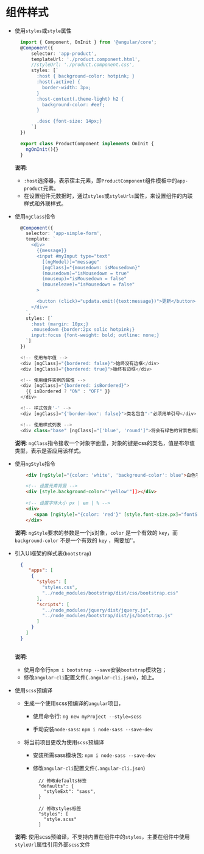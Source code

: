 # 组件样式
- 使用`styles`或`style`属性
  ```typescript
    import { Component, OnInit } from '@angular/core';
    @Component({
        selector: 'app-product',
        templateUrl: './product.component.html',
        //styleUrl: './product.component.css',
        styles: [`
          :host { background-color: hotpink; }
          :host(.active) {
            border-width: 3px;
          }
          :host-context(.theme-light) h2 {
            background-color: #eef;
          }

          .desc {font-size: 14px;}
        `]
    })

    export class ProductComponent implements OnInit {
      ngOnInit(){}
    }
  ```

  **说明**:
    - `:host`选择器，表示宿主元素，即`ProductComponent`组件模板中的`app-product`元素。
    - 在设置组件元数据时，通过`styles`或`styleUrls`属性，来设置组件的内联样式和外联样式。

- 使用`ngClass`指令
  ```typescript
    @Component({
      selector: 'app-simple-form',
      template: `
        <div>
          {{message}}
          <input #myInput type="text"
            [(ngModel)]="message"
            [ngClass]="{mousedown: isMousedown}"
            (mousedown)="isMousedown = true"
            (mouseup)="isMousedown = false"
            (mouseleave)="isMousedown = false"
          >

          <button (click)="updata.emit({text:message})">更新</button>
        </div>
      `,
      styles: [`
        :host {margin: 10px;}
        .mousedown {border:2px solic hotpink;}
        input:focus {font-weight: bold; outline: none;}
      `]
    })

    <!-- 使用布尔值 -->
    <div [ngClass]="{bordered: false}">始终没有边框</div>
    <div [ngClass]="{bordered: true}">始终有边框</div>

    <!-- 使用组件实例的属性 -->
    <div [ngClass]="{bordered: isBordered}">
      {{ isBordered ? "ON" : "OFF" }}
    </div>

    <!-- 样式包含'-' -->
    <div [ngClass]="{'border-box': false}">类名包含"-"必须用单引号</div>

    <!-- 使用样式列表 -->
    <div class="base" [ngClass]="['blue', 'round']">将会有绿色的背景色和圆角属性</div>

  ```

  **说明**: `ngClass`指令接收一个对象字面量，对象的键是css的类名，值是布尔值类型，表示是否应用该样式。

- 使用`ngStyle`指令
  ```html
      <div [ngStyle]="{color: 'white', 'background-color': blue">白色字体，红色背景</div>

      <!-- 设置元素背景 -->
      <div [style.background-color="'yellow'"]]></div>
      
      <!-- 设置字体大小 px | em | % -->
      <div>
         <span [ngStyle]="{color: 'red'}" [style.font-size.px]="fontSize"></span>
      </div>
  ```

  **说明**: `ngStyle`要求的参数是一个js对象，`color` 是一个有效的 `key`，而 `background-color` 不是一个有效的 `key` ，需要加''。

- 引入UI框架的样式表(`bootstrap`)
  ```json
    {
       "apps": [
        {
          "styles": [
            "styles.css",
            "../node_modules/bootstrap/dist/css/bootstrap.css"
          ],
          "scripts": [
            "../node_modules/jquery/dist/jquery.js",
            "../node_modules/bootstrap/dist/js/bootstrap.js"
          ]
        }
      ]
    }
   
  ```
  
  **说明**:
    - 使用命令行`npm i bootstrap --save`安装`bootstrap`模块包；
    - 修改`angular-cli`配置文件(`.angular-cli.json`)，如上。


- 使用`scss`预编译
  - 生成一个使用scss预编译的`angular`项目，
    - 使用命令行: `ng new myProject --style=scss`
    
    - 手动安装`node-sass`: `npm i node-sass --save-dev`

  - 将当前项目更改为使用`scss`预编译
    - 安装所需sass模块包: `npm i node-sass --save-dev`

    - 修改`angular-cli`配置文件(`.angular-cli.json`)
      ```
        // 修改defaults标签
        "defaults": {
          "styleExt": "sass",
        }
      
        // 修改styles标签
        "styles": [
          "style.scss"
        ]
      ```

  **说明**: 使用scss预编译，不支持内置在组件中的`styles`，主要在组件中使用`styleUrl`属性引用外部`scss`文件